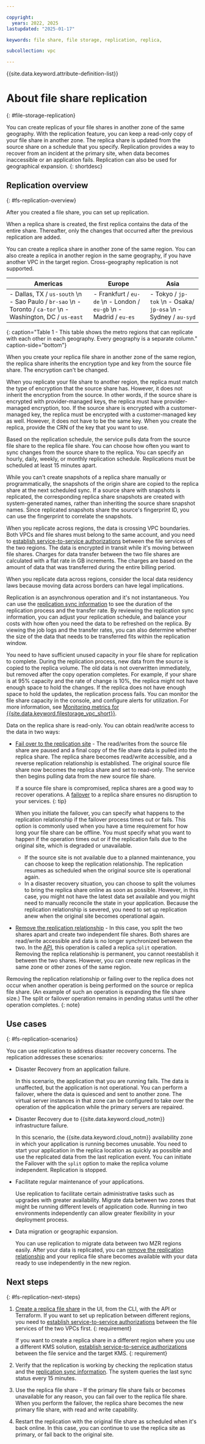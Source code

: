 ```yaml
---

copyright:
  years: 2022, 2025
lastupdated: "2025-01-17"

keywords: file share, file storage, replication, replica, 

subcollection: vpc

---
```


{{site.data.keyword.attribute-definition-list}}

# About file share replication
{: #file-storage-replication}

You can create replicas of your file shares in another zone of the same geography. With the replication feature, you can keep a read-only copy of your file share in another zone. The replica share is updated from the source share on a schedule that you specify. Replication provides a way to recover from an incident at the primary site, when data becomes inaccessible or an application fails. Replication can also be used for geographical expansion.
{: shortdesc}

## Replication overview
{: #fs-replication-overview}

After you created a file share, you can set up replication. 

When a replica share is created, the first replica contains the data of the entire share. Thereafter, only the changes that occurred after the previous replication are added.

You can create a replica share in another zone of the same region. You can also create a replica in another region in the same geography, if you have another VPC in the target region. Cross-geography replication is not supported.

| Americas | Europe  | Asia  |
|----------|---------|-------|
| - Dallas, TX / `us-south` \n - Sao Paulo / `br-sao` \n - Toronto / `ca-tor` \n - Washington, DC / `us-east` |  - Frankfurt / `eu-de` \n - London / `eu-gb` \n - Madrid / `eu-es` | - Tokyo / `jp-tok` \n - Osaka/ `jp-osa` \n - Sydney / `au-syd` |
{: caption="Table 1 - This table shows the metro regions that can replicate with each other in each geography. Every geography is a separate column." caption-side="bottom"}

When you create your replica file share in another zone of the same region, the replica share inherits the encryption type and key from the source file share. The encryption can't be changed.

When you replicate your file share to another region, the replica must match the type of encryption that the source share has. However, it does not inherit the encryption from the source. In other words, if the source share is encrypted with provider-managed keys, the replica must have provider-managed encryption, too. If the source share is encrypted with a customer-managed key, the replica must be encrypted with a customer-managed key as well. However, it does not have to be the same key. When you create the replica, provide the CRN of the key that you want to use.

Based on the replication schedule, the service pulls data from the source file share to the replica file share. You can choose how often you want to sync changes from the source share to the replica. You can specify an hourly, daily, weekly, or monthly replication schedule. Replications must be scheduled at least 15 minutes apart.

 While you can't create snapshots of a replica share manually or programmatically, the snapshots of the origin share are copied to the replica share at the next scheduled sync. If a source share with snapshots is replicated, the corresponding replica share snapshots are created with system-generated names, rather than inheriting the source share snapshot names. Since replicated snapshots share the source's fingerprint ID, you can use the fingerprint to correlate the snapshots.

When you replicate across regions, the data is crossing VPC boundaries. Both VPCs and file shares must belong to the same account, and you need to [establish service-to-service authorizations](/docs/vpc?topic=vpc-file-s2s-auth) between the file services of the two regions. The data is encrypted in transit while it's moving between file shares. Charges for data transfer between the two file shares are calculated with a flat rate in GB increments. The charges are based on the amount of data that was transferred during the entire billing period.

When you replicate data across regions, consider the local data residency laws because moving data across borders can have legal implications.

Replication is an asynchronous operation and it's not instantaneous. You can use the [replication sync information](/docs/vpc?topic=vpc-file-storage-manage-replication#fs-repl-syncinfo) to see the duration of the replication process and the transfer rate. By reviewing the replication sync information, you can adjust your replication schedule, and balance your costs with how often you need the data to be refreshed on the replica. By viewing the job logs and the transfer rates, you can also determine whether the size of the data that needs to be transferred fits within the replication window.

You need to have sufficient unused capacity in your file share for replication to complete. During the replication process, new data from the source is copied to the replica volume. The old data is not overwritten immediately, but removed after the copy operation completes. For example, if your share is at 95% capacity and the rate of change is 10%, the replica might not have enough space to hold the changes. If the replica does not have enough space to hold the updates, the replication process fails. You can monitor the file share capacity in the console, and configure alerts for utilization. For more information, see [Monitoring metrics for {{site.data.keyword.filestorage_vpc_short}}](/docs/vpc?topic=vpc-fs-vpc-monitoring-sysdig).

Data on the replica share is read-only. You can obtain read/write access to the data in two ways:

* [Fail over to the replication site](/docs/vpc?topic=vpc-file-storage-failover&interface=ui) - The read/writes from the source file share are paused and a final copy of the file share data is pulled into the replica share. The replica share becomes read/write accessible, and a reverse replication relationship is established. The original source file share now becomes the replica share and set to read-only. The service then begins pulling data from the new source file share.

   If a source file share is compromised, replica shares are a good way to recover operations. A [failover](/docs/vpc?topic=vpc-file-storage-failover) to a replica share ensures no disruption to your services.
   {: tip}

   When you initiate the failover, you can specify what happens to the replication relationship if the failover process times out or fails. This option is commonly used when you have a time requirement for how long your file share can be offline. You must specify what you want to happen if the operation times out or if the replication fails due to the original site, which is degraded or unavailable.

   - If the source site is not available due to a planned maintenance, you can choose to keep the replication relationship. The replication resumes as scheduled when the original source site is operational again.
   - In a disaster recovery situation, you can choose to split the volumes to bring the replica share online as soon as possible. However, in this case, you might not have the latest data set available and you might need to manually reconcile the state in your application. Because the replication relationship is severed, you need to set up replication anew when the original site becomes operational again.

* [Remove the replication relationship](/docs/vpc?topic=vpc-file-storage-manage-replication) - In this case, you split the two shares apart and create two independent file shares. Both shares are read/write accessible and data is no longer synchronized between the two. In the [API](/docs/vpc?topic=vpc-file-storage-failover&interface=ui#fs-failover-concepts), this operation is called a replica `split` operation. Removing the replica relationship is permanent, you cannot reestablish it between the two shares. However, you can create new replicas in the same zone or other zones of the same region.

Removing the replication relationship or failing over to the replica does not occur when another operation is being performed on the source or replica file share. (An example of such an operation is expanding the file share size.) The split or failover operation remains in pending status until the other operation completes.
{: note}

## Use cases
{: #fs-replication-scenarios}

You can use replication to address disaster recovery concerns. The replication addresses these scenarios:

* Disaster Recovery from an application failure.

   In this scenario, the application that you are running fails. The data is unaffected, but the application is not operational. You can perform a failover, where the data is quiesced and sent to another zone. The virtual server instances in that zone can be configured to take over the operation of the application while the primary servers are repaired.

* Disaster Recovery due to {{site.data.keyword.cloud_notm}} infrastructure failure.

   In this scenario, the {{site.data.keyword.cloud_notm}} availability zone in which your application is running becomes unusable. You need to start your application in the replica location as quickly as possible and use the replicated data from the last replication event. You can initiate the Failover with the `split` option to make the replica volume independent. Replication is stopped.

* Facilitate regular maintenance of your applications.

   Use replication to facilitate certain administrative tasks such as upgrades with greater availability. Migrate data between two zones that might be running different levels of application code. Running in two environments independently can allow greater flexibility in your deployment process.

* Data migration or geographic expansion.
 
   You can use replication to migrate data between two MZR regions easily. After your data is replicated, you can [remove the replication relationship](/docs/vpc?topic=vpc-file-storage-manage-replication#fs-remove-replication) and your replica file share becomes available with your data ready to use independently in the new region.

## Next steps
{: #fs-replication-next-steps}

1. [Create a replica file share](/docs/vpc?topic=vpc-file-storage-create-replication) in the UI, from the CLI, with the API or Terraform. 
   If you want to set up replication between different regions, you need to [establish service-to-service authorizations](/docs/vpc?topic=vpc-file-s2s-auth) between the file services of the two VPCs first. 
   {: requirement}

   If you want to create a replica share in a different region where you use a different KMS solution, [establish service-to-service authorizations](/docs/vpc?topic=vpc-file-s2s-auth) between the file service and the target KMS.
   {: requirement}

2. Verify that the replication is working by checking the replication status and the [replication sync information](/docs/vpc?topic=vpc-file-storage-manage-replication#fs-repl-syncinfo). The system queries the last sync status every 15 minutes.
3. Use the replica file share - If the primary file share fails or becomes unavailable for any reason, you can fail over to the replica file share. When you perform the failover, the replica share becomes the new primary file share, with read and write capability.
   
4. Restart the replication with the original file share as scheduled when it's back online. In this case, you can continue to use the replica site as primary, or fail back to the original site.
